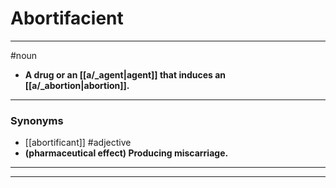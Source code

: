 # Abortifacient
---
#noun
- **A drug or an [[a/_agent|agent]] that induces an [[a/_abortion|abortion]].**
---
### Synonyms
- [[abortificant]]
#adjective
- **(pharmaceutical effect) Producing miscarriage.**
---
---
